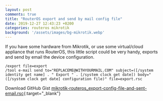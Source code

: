 ```yaml
---
layout: post
comments: true
title: "RouterOS export and send by mail config file"
date: 2019-12-27 12:43:23 +0200
categories: routeros mikrotik
background: '/assets/images/bg-mikrotik.webp'
---
```


If you have some hardware from Mikrotik, or use some virtual/cloud appliance that runs RouterOS, this little script could be very handy, exports and send by email the device configuration.

```
/export file=export
/tool e-mail send to="REPLACEME@WITHYOURMAIL.COM" subject=([/system identity get name] . " Export " . [/system clock get date]) body="([/system clock get date] configuration file)" file=export.rsc
```

Download GitHub Gist [mikrotik-routeros_export-config-file-and-sent-email.rsc](https://gist.github.com/carlesloriente/e83e61f883fab90c2ea9e16d08df7413){:target="_blank"}
